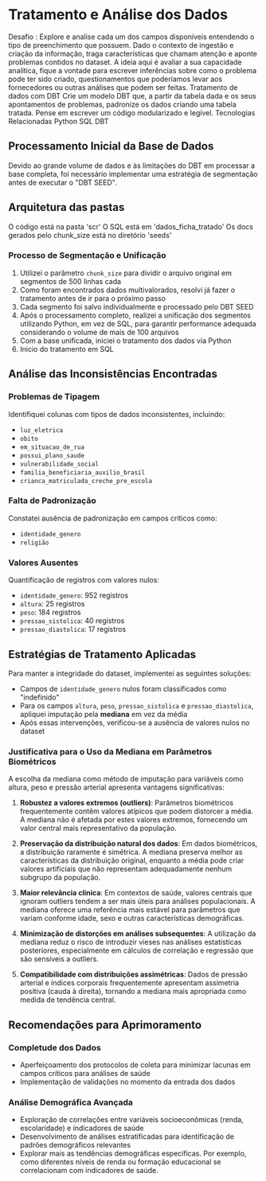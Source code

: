 # Tratamento e Análise dos Dados
Desafio :
Explore e analise cada um dos campos disponíveis entendendo o tipo de preenchimento que possuem.
Dado o contexto de ingestão e criação da informação, traga características que chamam atenção e aponte problemas contidos no dataset. A ideia aqui é avaliar a sua capacidade analítica, fique a vontade para escrever inferências sobre como o problema pode ter sido criado, questionamentos que poderíamos levar aos fornecedores ou outras análises que podem ser feitas.
Tratamento de dados com DBT
Crie um modelo DBT que, a partir da tabela dada e os seus apontamentos de problemas, padronize os dados criando uma tabela tratada. Pense em escrever um código modularizado e legível.
Tecnologias Relacionadas
Python
SQL
DBT

## Processamento Inicial da Base de Dados

Devido ao grande volume de dados e às limitações do DBT em processar a base completa, foi necessário implementar uma estratégia de segmentação antes de executar o "DBT SEED".

## Arquitetura das pastas
O código está na pasta 'scr' 
O SQL está em 'dados_ficha_tratado'
Os docs gerados pelo chunk_size está no diretório 'seeds'
### Processo de Segmentação e Unificação

1. Utilizei o parâmetro `chunk_size` para dividir o arquivo original em segmentos de 500 linhas cada
2. Como foram encontrados dados multivalorados, resolvi já fazer o tratamento antes de ir para o próximo passo
3. Cada segmento foi salvo individualmente e processado pelo DBT SEED
4. Após o processamento completo, realizei a unificação dos segmentos utilizando Python, em vez de SQL, para garantir performance adequada considerando o volume de mais de 100 arquivos
5. Com a base unificada, iniciei o tratamento dos dados via Python
6. Inicio do tratamento em SQL



## Análise das Inconsistências Encontradas

### Problemas de Tipagem
Identifiquei colunas com tipos de dados inconsistentes, incluindo:
- `luz_eletrica`
- `obito`
- `em_situacao_de_rua`
- `possui_plano_saude`
- `vulnerabilidade_social`
- `familia_beneficiaria_auxilio_brasil`
- `crianca_matriculada_creche_pre_escola`

### Falta de Padronização
Constatei ausência de padronização em campos críticos como:
- `identidade_genero`
- `religião`

### Valores Ausentes
Quantificação de registros com valores nulos:
- `identidade_genero`: 952 registros
- `altura`: 25 registros
- `peso`: 184 registros
- `pressao_sistolica`: 40 registros
- `pressao_diastolica`: 17 registros

## Estratégias de Tratamento Aplicadas

Para manter a integridade do dataset, implementei as seguintes soluções:

- Campos de `identidade_genero` nulos foram classificados como "indefinido"
- Para os campos `altura`, `peso`, `pressao_sistolica` e `pressao_diastolica`, apliquei imputação pela **mediana** em vez da média
- Após essas intervenções, verificou-se a ausência de valores nulos no dataset

### Justificativa para o Uso da Mediana em Parâmetros Biométricos

A escolha da mediana como método de imputação para variáveis como altura, peso e pressão arterial apresenta vantagens significativas:

1. **Robustez a valores extremos (outliers)**: Parâmetros biométricos frequentemente contêm valores atípicos que podem distorcer a média. A mediana não é afetada por estes valores extremos, fornecendo um valor central mais representativo da população.

2. **Preservação da distribuição natural dos dados**: Em dados biométricos, a distribuição raramente é simétrica. A mediana preserva melhor as características da distribuição original, enquanto a média pode criar valores artificiais que não representam adequadamente nenhum subgrupo da população.

3. **Maior relevância clínica**: Em contextos de saúde, valores centrais que ignoram outliers tendem a ser mais úteis para análises populacionais. A mediana oferece uma referência mais estável para parâmetros que variam conforme idade, sexo e outras características demográficas.

4. **Minimização de distorções em análises subsequentes**: A utilização da mediana reduz o risco de introduzir vieses nas análises estatísticas posteriores, especialmente em cálculos de correlação e regressão que são sensíveis a outliers.

5. **Compatibilidade com distribuições assimétricas**: Dados de pressão arterial e índices corporais frequentemente apresentam assimetria positiva (cauda à direita), tornando a mediana mais apropriada como medida de tendência central.

## Recomendações para Aprimoramento

### Completude dos Dados
- Aperfeiçoamento dos protocolos de coleta para minimizar lacunas em campos críticos para análises de saúde
- Implementação de validações no momento da entrada dos dados

### Análise Demográfica Avançada
- Exploração de correlações entre variáveis socioeconômicas (renda, escolaridade) e indicadores de saúde
- Desenvolvimento de análises estratificadas para identificação de padrões demográficos relevantes
- Explorar mais as tendências demográficas específicas. Por exemplo, como diferentes níveis de renda ou formação educacional se correlacionam com indicadores de saúde.
